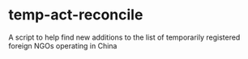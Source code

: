 # temp-act-reconcile
A script to help find new additions to the list of temporarily registered foreign NGOs operating in China
